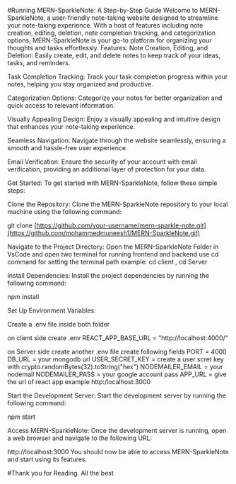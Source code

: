 #Running MERN-SparkleNote: A Step-by-Step Guide
Welcome to MERN-SparkleNote, a user-friendly note-taking website designed to streamline your note-taking experience. With a host of features including note creation, editing, deletion, note completion tracking, and categorization options, MERN-SparkleNote is your go-to platform for organizing your thoughts and tasks effortlessly.
Features:
Note Creation, Editing, and Deletion:
Easily create, edit, and delete notes to keep track of your ideas, tasks, and reminders.

Task Completion Tracking:
Track your task completion progress within your notes, helping you stay organized and productive.

Categorization Options:
Categorize your notes for better organization and quick access to relevant information.

Visually Appealing Design:
Enjoy a visually appealing and intuitive design that enhances your note-taking experience.

Seamless Navigation:
Navigate through the website seamlessly, ensuring a smooth and hassle-free user experience.

Email Verification:
Ensure the security of your account with email verification, providing an additional layer of protection for your data.


Get Started:
To get started with MERN-SparkleNote, follow these simple steps:

Clone the Repository:
Clone the MERN-SparkleNote repository to your local machine using the following command:

git clone [https://github.com/your-username/mern-sparkle-note.git](https://github.com/mohammedmuneesh1/MERN-SparkleNote.git)


Navigate to the Project Directory:
Open the MERN-SparkleNote Folder in VsCode and open two terminal for running frontend and backend 
use cd command for setting the terminal path 
example: cd client  ,  cd Server

Install Dependencies:
Install the project dependencies by running the following command:

npm install

Set Up Environment Variables:

Create a .env file inside both folder 

on client side 
create .env 
REACT_APP_BASE_URL = "http://localhost:4000/"

on Server side 
create another .env file 
create following fields
PORT = 4000
DB_URL =  your mongodb url 
USER_SECRET_KEY = create a user scret key with crypto.randomBytes(32).toString("hex")
NODEMAILER_EMAIL = your nodemail
NODEMAILER_PASS = your google account pass
APP_URL = give the url of react app  example http:/localhost:3000


Start the Development Server:
Start the development server by running the following command:

npm start

Access MERN-SparkleNote:
Once the development server is running, open a web browser and navigate to the following URL:

http://localhost:3000
You should now be able to access MERN-SparkleNote and start using its features.

#Thank you for Reading. All the best
